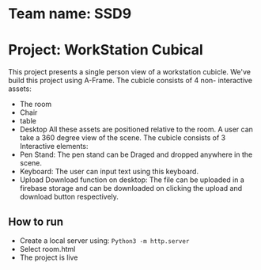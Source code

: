 # Team name: SSD9 
# Project: WorkStation Cubical 

This project presents a single person view of a workstation cubicle. We've build this project using A-Frame. 
The cubicle consists of 4 non- interactive assets:
- The room
- Chair
- table
- Desktop 
All these assets are positioned relative to the room. A user can take a 360 degree view of the scene.
The cubicle consists of 3 Interactive elements:
- Pen Stand: The pen stand can be Draged and dropped anywhere in the scene. 
- Keyboard: The user can input text using this keyboard. 
- Upload Download function on desktop: The file can be uploaded in a firebase storage and can be downloaded on clicking the upload and download button respectively.

## How to run
- Create a local server using: `Python3 -m http.server`
- Select room.html
- The project is live
